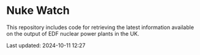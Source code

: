 # Nuke Watch

This repository includes code for retrieving the latest information available on the output of EDF nuclear power plants in the UK.

Last updated: 2024-10-11 12:27